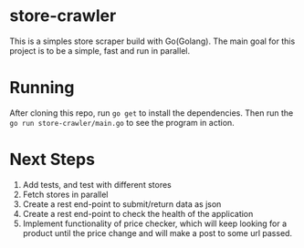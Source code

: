 # store-crawler

This is a simples store scraper build with Go(Golang).
The main goal for this project is to be a simple, fast and run in parallel.

# Running

After cloning this repo, run `go get` to install the dependencies.
Then run the `go run store-crawler/main.go` to see the program in action.

# Next Steps

1. Add tests, and test with different stores
2. Fetch stores in parallel
3. Create a rest end-point to submit/return data as json
4. Create a rest end-point to check the health of the application
5. Implement functionality of price checker, which will keep looking for a product until the price change and will make a post to some url passed.
